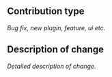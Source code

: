 ## Contribution type

*Bug fix, new plugin, feature, ui etc.*

## Description of change

*Detailed description of change.*
